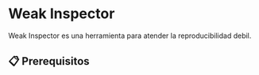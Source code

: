 # Weak Inspector

Weak Inspector es una herramienta para atender la reproducibilidad debil.

## 📋 Prerequisitos

